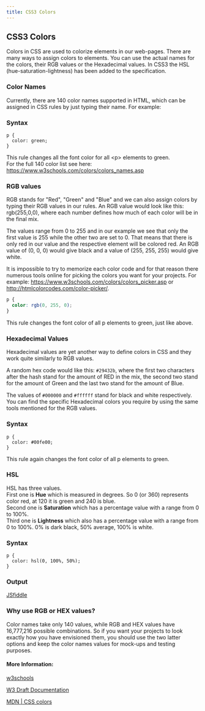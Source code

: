 ```yaml
---
title: CSS3 Colors
---
```

## CSS3 Colors

Colors in CSS are used to colorize elements in our web-pages. There are many ways to assign colors to elements. You can use the actual names for the colors, their RGB values or the Hexadecimal values. In CSS3 the HSL (hue-saturation-lightness) has been added to the specification.

### Color Names

Currently, there are 140 color names supported in HTML, which can be assigned in CSS rules by just typing their name. For example:

### Syntax

```
p {
  color: green;
}
```
This rule changes all the font color for all \<p\> elements to green.<br>
For the full 140 color list see here: https://www.w3schools.com/colors/colors_names.asp

### RGB values
RGB stands for "Red", "Green" and "Blue" and we can also assign colors by typing their RGB values in our rules. An RGB value would look like this: rgb(255,0,0), where each number defines how much of each color will be in the final mix.<br> 

The values range from 0 to 255 and in our example we see that only the first value is 255 while the other two are set to 0. That means that there is only red in our value and the respective element will be colored red. An RGB value of (0, 0, 0) would give black and a value of (255, 255, 255) would give white.<br>

It is impossible to try to memorize each color code and for that reason there numerous tools online for picking the colors you want for your projects. For example: https://www.w3schools.com/colors/colors_picker.asp or http://htmlcolorcodes.com/color-picker/.

```css
p {
  color: rgb(0, 255, 0);
}
```
This rule changes the font color of all p elements to green, just like above.

### Hexadecimal Values

Hexadecimal values are yet another way to define colors in CSS and they work quite similarly to RGB values.<br>

A random hex code would like this: `#29432b`, where the first two characters after the hash stand for the amount of RED in the mix, the second two stand for the amount of Green and the last two stand for the amount of Blue.<br> 

The values of `#000000` and `#ffffff` stand for black and white respectively.<br>
You can find the specific Hexadecimal colors you require by using the same tools mentioned for the RGB values.

### Syntax

```
p {
  color: #00fe00;
}
```
This rule again changes the font color of all p elements to green.

### HSL

HSL has three values. <br>
First one is **Hue** which is measured in degrees. So 0 (or 360) represents color red, at 120 it is green and 240 is blue. <br>
Second one is **Saturation** which has a percentage value with a range from 0 to 100%. <br>
Third one is **Lightness** which also has a percentage value with a range from 0 to 100%. 0% is dark black, 50% average, 100% is white.

### Syntax

```
p {
  color: hsl(0, 100%, 50%);
}
```

### Output

[JSfiddle](https://jsfiddle.net/qcw2n145/)

### Why use RGB or HEX values?

Color names take only 140 values, while RGB and HEX values have 16,777,216 possible combinations. So if you want your projects to look exactly how you have envisioned them, you should use the two latter options and keep the color names values for mock-ups and testing purposes.

<!-- The article goes here, in GitHub-flavored Markdown. Feel free to add YouTube videos, images, and CodePen/JSBin embeds  -->

#### More Information:
<!-- Please add any articles you think might be helpful to read before writing the article -->
[w3schools](https://www.w3schools.com/colors/default.asp)

[W3 Draft Documentation](https://drafts.csswg.org/css-color-3/#color)

[MDN | CSS colors](https://developer.mozilla.org/en-US/docs/Web/CSS/color)
